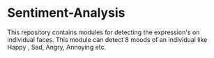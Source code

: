 # Sentiment-Analysis
This repository contains modules for detecting the expression's on individual faces. This module can detect 8 moods of an individual like Happy , Sad, Angry, Annoying etc.  
